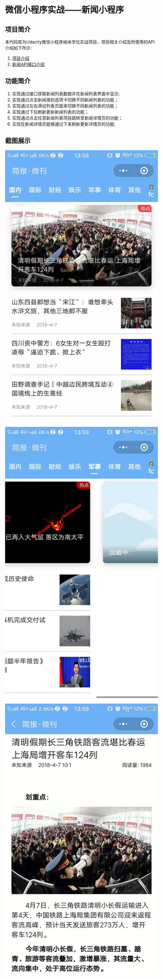 # 微信小程序实战——新闻小程序

## 项目简介

本代码库为Udacity微信小程序纳米学位实战项目，项目相关介绍及所使用的API介绍如下所示:

1. [项目介绍](https://github.com/udacity/wmpnd-news)
2. [新闻API接口介绍](https://github.com/udacity/wmpnd-news/blob/master/news_api.md)



## 功能简介

1. 实现通过接口获取新闻列表数据并在新闻列表界面中显示;
2. 实现通过点击新闻类别选项卡切换不同新闻列表的功能；
3. 实现通过左右滑动列表页面来切换不同新闻列表的功能；
4. 实现通过下拉刷新更新新闻列表的功能；
5. 实现通过点击任意新闻列表项目跳转至新闻详情页的功能；
6. 实现在新闻详情页能够通过下来刷新更新详情页的功能;



## 截图展示

![新闻列表](./index.jpeg)

![滑动切换新闻类别](./swipe.jpeg)

![新闻详情页](./details.jpeg)



